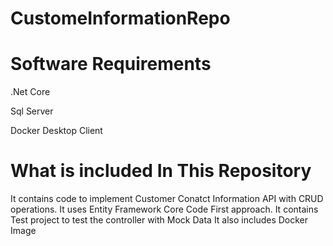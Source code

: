 # CustomeInformationRepo
# Software Requirements

.Net Core

Sql Server

Docker Desktop Client




# What is included  In This Repository




It contains code to implement Customer Conatct Information API with CRUD operations. 
It uses Entity Framework Core Code First approach. 
It contains Test project to test the controller with Mock Data
It also includes Docker Image
